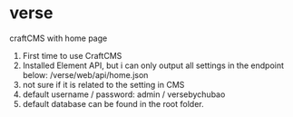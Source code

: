 # verse
craftCMS with home page

1. First time to use CraftCMS 
2. Installed Element API, but i can only output all settings in the endpoint below:
   /verse/web/api/home.json
3. not sure if it is related to the setting in CMS
4. default username / password: admin / versebychubao
5. default database can be found in the root folder. 
